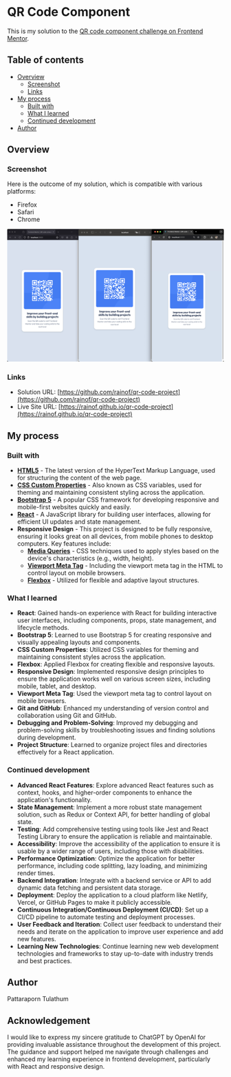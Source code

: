 # QR Code Component

This is my solution to the [QR code component challenge on Frontend Mentor](https://www.frontendmentor.io/challenges/qr-code-component-iux_sIO_H).

## Table of contents

- [Overview](#overview)
  - [Screenshot](#screenshot)
  - [Links](#links)
- [My process](#my-process)
  - [Built with](#built-with)
  - [What I learned](#what-i-learned)
  - [Continued development](#continued-development)
- [Author](#author)

## Overview

### Screenshot

Here is the outcome of my solution, which is compatible with various platforms:

- Firefox
- Safari
- Chrome

![Solution](./src/assets/result.png)

### Links

- Solution URL: [https://github.com/rainof/qr-code-project](https://github.com/rainof/qr-code-project)
- Live Site URL: [https://rainof.github.io/qr-code-project](https://rainof.github.io/qr-code-project)

## My process

### Built with

- **[HTML5](https://developer.mozilla.org/en-US/docs/Web/Guide/HTML/HTML5)** - The latest version of the HyperText Markup Language, used for structuring the content of the web page.
- **[CSS Custom Properties](https://developer.mozilla.org/en-US/docs/Web/CSS/--*)** - Also known as CSS variables, used for theming and maintaining consistent styling across the application.
- **[Bootstrap 5](https://getbootstrap.com/)** - A popular CSS framework for developing responsive and mobile-first websites quickly and easily.
- **[React](https://reactjs.org/)** - A JavaScript library for building user interfaces, allowing for efficient UI updates and state management.
- **Responsive Design** - This project is designed to be fully responsive, ensuring it looks great on all devices, from mobile phones to desktop computers. Key features include:
  - **[Media Queries](https://developer.mozilla.org/en-US/docs/Web/CSS/Media_Queries/Using_media_queries)** - CSS techniques used to apply styles based on the device's characteristics (e.g., width, height).
  - **[Viewport Meta Tag](https://developer.mozilla.org/en-US/docs/Mozilla/Mobile/Viewport_meta_tag)** - Including the viewport meta tag in the HTML to control layout on mobile browsers.
  - **[Flexbox](https://developer.mozilla.org/en-US/docs/Web/CSS/CSS_Flexible_Box_Layout/Basic_Concepts_of_Flexbox)** - Utilized for flexible and adaptive layout structures.

### What I learned

- **React**: Gained hands-on experience with React for building interactive user interfaces, including components, props, state management, and lifecycle methods.
- **Bootstrap 5**: Learned to use Bootstrap 5 for creating responsive and visually appealing layouts and components.
- **CSS Custom Properties**: Utilized CSS variables for theming and maintaining consistent styles across the application.
- **Flexbox**: Applied Flexbox for creating flexible and responsive layouts.
- **Responsive Design**: Implemented responsive design principles to ensure the application works well on various screen sizes, including mobile, tablet, and desktop.
- **Viewport Meta Tag**: Used the viewport meta tag to control layout on mobile browsers.
- **Git and GitHub**: Enhanced my understanding of version control and collaboration using Git and GitHub.
- **Debugging and Problem-Solving**: Improved my debugging and problem-solving skills by troubleshooting issues and finding solutions during development.
- **Project Structure**: Learned to organize project files and directories effectively for a React application.

### Continued development

- **Advanced React Features**: Explore advanced React features such as context, hooks, and higher-order components to enhance the application's functionality.
- **State Management**: Implement a more robust state management solution, such as Redux or Context API, for better handling of global state.
- **Testing**: Add comprehensive testing using tools like Jest and React Testing Library to ensure the application is reliable and maintainable.
- **Accessibility**: Improve the accessibility of the application to ensure it is usable by a wider range of users, including those with disabilities.
- **Performance Optimization**: Optimize the application for better performance, including code splitting, lazy loading, and minimizing render times.
- **Backend Integration**: Integrate with a backend service or API to add dynamic data fetching and persistent data storage.
- **Deployment**: Deploy the application to a cloud platform like Netlify, Vercel, or GitHub Pages to make it publicly accessible.
- **Continuous Integration/Continuous Deployment (CI/CD)**: Set up a CI/CD pipeline to automate testing and deployment processes.
- **User Feedback and Iteration**: Collect user feedback to understand their needs and iterate on the application to improve user experience and add new features.
- **Learning New Technologies**: Continue learning new web development technologies and frameworks to stay up-to-date with industry trends and best practices.

## Author

Pattaraporn Tulathum

## Acknowledgement

I would like to express my sincere gratitude to ChatGPT by OpenAI for providing invaluable assistance throughout the development of this project. The guidance and support helped me navigate through challenges and enhanced my learning experience in frontend development, particularly with React and responsive design.
